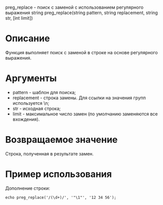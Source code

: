 preg_replace - поиск с заменой с использованием регулярного выражения
    string preg_replace(string pattern, string replacement, string str, [int limit])

Описание
========

Функция выполняет поиск с заменой в строке на основе регулярного выражения.

Аргументы
=========

* pattern - шаблон для поиска;
* replacement - строка замены. Для ссылки на значения групп используется \n;
* str - исходная строка;
* limit - максимальное число замен (по умолчанию заменяются все вхождения).

Возвращаемое значение
=====================

Строка, полученная в результате замен.

Пример использования
====================

Дополнение строки:

    echo preg_replace('/(\d+)/', '"\1"', '12 34 56');
